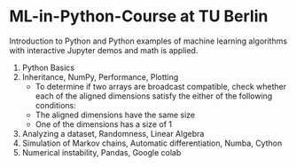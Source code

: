 # ML-in-Python-Course at TU Berlin
Introduction to Python and Python examples of machine learning algorithms with interactive Jupyter demos and math is applied.
1) Python Basics
2) Inheritance, NumPy, Performance, Plotting
    - To determine if two arrays are broadcast compatible, check whether each of the aligned dimensions satisfy the either of the following conditions:
    + The aligned dimensions have the same size
    + One of the dimensions has a size of 1
4) Analyzing a dataset, Randomness, Linear Algebra
5) Simulation of Markov chains, Automatic differentiation, Numba,  Cython
6) Numerical instability, Pandas, Google colab
